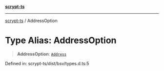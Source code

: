[**scrypt-ts**](../README.md)

***

[scrypt-ts](../globals.md) / AddressOption

# Type Alias: AddressOption

> **AddressOption**: [`Address`](../@scrypt-inc/bsv/classes/Address.md)

Defined in: scrypt-ts/dist/bsv/types.d.ts:5
